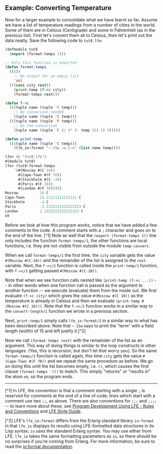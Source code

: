 ## Example: Converting Temperature

Now for a larger example to consolidate what we have learnt so far. Assume we have a list of temperature readings from a number of cities in the world. Some of them are in Celsius (Centigrade) and some in Fahrenheit (as in the previous list). First let's convert them all to Celsius, then let's print out the data neatly. Save the following code to ``tut8.lfe``:

```lisp
(defmodule tut8
  (export (format-temps 1)))

;; Only this function is exported
(defun format-temps
  ((())
    ;; No output for an empty list
    'ok)
  (((cons city rest))
    (print-temp (f->c city))
    (format-temps rest)))

(defun f->c
  (((tuple name (tuple 'C temp)))
    ;; No conversion needed
    (tuple name (tuple 'C temp)))
  (((tuple name (tuple 'F temp)))
    ;; Do the conversion
    (tuple name (tuple 'C (/ (* (- temp 32) 5) 9)))))

(defun print-temp
  (((tuple name (tuple 'C temp)))
    (lfe_io:format "~-15w ~w C~n" (list name temp))))
```

```lisp
lfe> (c "tut8.lfe")
#(module tut8)
lfe> (tut8:format-temps
    '(#(Moscow #(C 10))
      #(Cape-Town #(F 70))
      #(Stockholm #(C -4))
      #(Paris #(F 28))
      #(London #(F 36)))))
Moscow          10 C
Cape-Town       21.11111111111111 C
Stockholm       -4 C
Paris           -2.2222222222222223 C
London          2.2222222222222223 C
ok
```

Before we look at how this program works, notice that we have added a few comments to the code. A comment starts with a ``;`` character and goes on to the end of the line. [^1] Note as well that the ``(export (format-temps 1))`` line only includes the function ``format-temps/1``, the other functions are local functions, i.e. they are not visible from outside the module ``temp-convert``.

When we call ``format-temps/1`` the first time, the ``city`` variable gets the value ``#(Moscow #(C-10))`` and the remainder of the list is assigned to the ``rest`` variable. Next, the ``f->c/1`` function is called inside the ``print-temp/1`` function, with ``f->c/1`` getting passed ``#(Moscow #(C-10))``.

Note that when we see function calls nested like ``(print-temp (f->c ...))`` -- in other words when one function call is passed as the argument to another function -- we execute (evaluate) them from the inside out. We first evaluate ``(f->c city)`` which gives the value ``#(Moscow #(C 10))`` as the temperature is already in Celsius and then we evaluate ``(print-temp #(Moscow #(C 10)))``. Note that the ``f->c/1`` function  works in a similar way to the ``convert-length/1`` function we wrote in a previous section.

Next, ``print-temp/1`` simply calls ``lfe_io:format/2`` in a similar way to what has been described above. Note that ``~-15w`` says to print the "term" with a field length (width) of 15 and left justify it.[^2]

Now we call ``(format-temps rest)`` with the remainder of the list as an argument. This way of doing things is similar to the loop constructs in other languages. (Yes, this is recursion, but don't let that worry you). So the same ``format-temps/1`` function is called again, this time ``city`` gets the value ``#(Cape-Town #(F 70))`` and we repeat the same procedure as before. We go on doing this until the list becomes empty, i.e. ``()``, which causes the first clause ``(format-temps '())`` to match. This simply "returns" or "results in" the atom ``ok``, so the program ends.

----

[^1] In LFE, the convention is that a comment starting with a single ``;`` is reserved for comments at the end of a line of code; lines which start with a comment use two ``;;``, as above. There are also conventions for ``;;;`` and ``;;;;`` -- to learn more about these, see [Program Development Using LFE - Rules and Conventions](http://docs.lfe.io/prog-rules/1.html) and [LFE Style Guide](http://docs.lfe.io/style-guide/1.html).

[^2] LFE's ``lfe_io:format`` differs from the Erlang standard library ``io:format`` in that ``lfe_io`` displays its results using LFE-formatted data structures in its Lisp syntax; ``io`` uses the standard Erlang syntax. You may use either from LFE. ``lfe_io`` takes the same formatting parameters as ``io``, so there should be no surprises if you're coming from Erlang. For more information, be sure to read the [io:format documentation](http://www.erlang.org/doc/man/io.html#fwrite-1).
